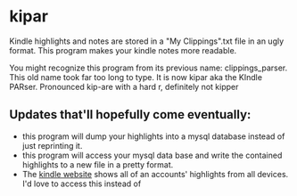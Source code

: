 # kipar

Kindle highlights and notes are stored in a "My Clippings".txt file in an ugly format. This program makes your kindle notes more readable.

You might recognize this program from its previous name: clippings_parser. This old name took far too long to type. It is now kipar aka the KIndle PARser. Pronounced kip-are with a hard r, definitely not kipper

## Updates that'll hopefully come eventually:
 - this program will dump your highlights into a mysql database instead of just reprinting it. 
 - this program will access your mysql data base and write the contained highlights to a new file in a pretty format.
 - The [kindle website](https://kindle.amazon.com/your_highlights) shows all of an accounts' highlights from all devices. I'd love to access this instead of 
